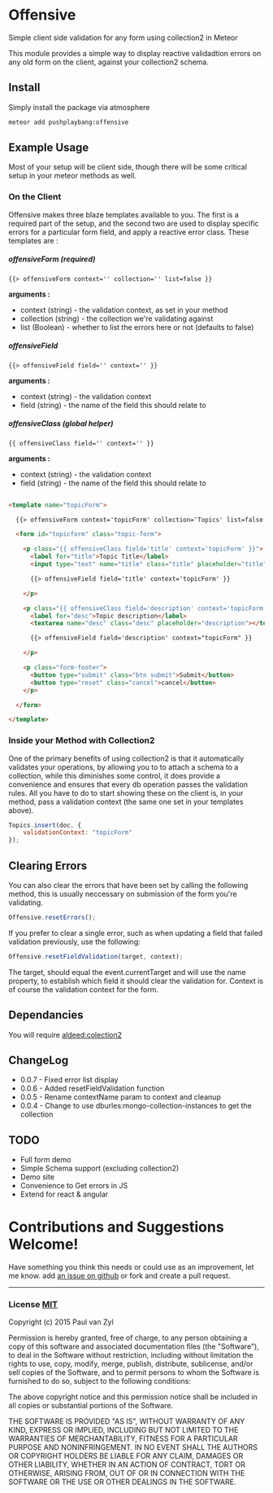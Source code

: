 # Offensive
Simple client side validation for any form using collection2 in Meteor

This module provides a simple way to display reactive validadtion errors on any old form on the client, against your collection2 schema.



## Install
Simply install the package via atmosphere

```sh
meteor add pushplaybang:offensive
```




## Example Usage
Most of your setup will be client side, though there will be some critical setup in your meteor methods as well.

### On the Client
Offensive makes three blaze templates available to you.  The first is a required part of the setup, and the second two are used to display specific errors for a particular form field, and apply a reactive error class.  These templates are :

##### offensiveForm (required)

`{{> offensiveForm context='' collection='' list=false }}`

**arguments :**

* context (string) - the validation context, as set in your method
* collection (string) - the collection we're validating against
* list (Boolean) - whether to list the errors here or not (defaults to false)

##### offensiveField

`{{> offensiveField field='' context='' }}`

**arguments :**

* context (string) - the validation context
* field (string) - the name of the field this should relate to

##### offensiveClass (global helper)

`{{ offensiveClass field='' context='' }}`

**arguments :**

* context (string) - the validation context
* field (string) - the name of the field this should relate to

```html

<template name="topicForm">

  {{> offensiveForm context='topicForm' collection='Topics' list=false }}

  <form id="topicform" class="topic-form">

    <p class="{{ offensiveClass field='title' context='topicForm' }}">
      <label for="title">Topic Title</label>
      <input type="text" name="title" class="title" placeholder="title">

      {{> offensiveField field='title' context='topicForm' }}

    </p>

    <p class="{{ offensiveClass field='description' context='topicForm' }}">
      <label for="desc">Topic description</label>
      <textarea name="desc" class="desc" placeholder="description"></textarea>

      {{> offensiveField field='description' context="topicForm" }}

    </p>

    <p class="form-footer">
      <button type="submit" class="btn submit">Submit</button>
      <button type="reset" class="cancel">cancel</button>
    </p>

  </form>

</template>

```


### Inside your Method with Collection2
One of the primary benefits of using collection2 is that it automatically validates your operations, by allowing you to to attach a schema to a collection, while this diminishes some control, it does provide a convenience and ensures that every db operation passes the validation rules.  All you have to do to start showing these on the client is, in your method, pass a validation context (the same one set in your templates above).

```js
Topics.insert(doc, {
    validationContext: "topicForm"
});
```

## Clearing Errors
You can also clear the errors that have been set by calling the following method, this is usually neccessary on submission of the form you're validating.

 ```js
Offensive.resetErrors();
 ```

 If you prefer to clear a single error, such as when updating a field that failed validation previously, use the following:

 ```js
 Offensive.resetFieldValidation(target, context);
 ```
The target, should equal the event.currentTarget and will use the name property, to establish which field it should clear the validation for.  Context is of course the validation context for the form.


## Dependancies
You will require [aldeed:colection2](https://atmospherejs.com/aldeed/collection2)


## ChangeLog
* 0.0.7 - Fixed error list display
* 0.0.6 - Added resetFieldValidation function
* 0.0.5 - Rename contextName param to context and cleanup
* 0.0.4 - Change to use dburles:mongo-collection-instances to get the collection


## TODO
* Full form demo
* Simple Schema support (excluding collection2)
* Demo site
* Convenience to Get errors in JS
* Extend for react & angular



# Contributions and Suggestions Welcome!
Have something you think this needs or could use as an improvement, let me know.  add [an issue on github]() or fork and create a pull request.



___



### License [MIT](https://opensource.org/licenses/MIT)
Copyright (c) 2015 Paul van Zyl

Permission is hereby granted, free of charge, to any person obtaining a copy
of this software and associated documentation files (the "Software"), to deal
in the Software without restriction, including without limitation the rights
to use, copy, modify, merge, publish, distribute, sublicense, and/or sell
copies of the Software, and to permit persons to whom the Software is
furnished to do so, subject to the following conditions:

The above copyright notice and this permission notice shall be included in
all copies or substantial portions of the Software.

THE SOFTWARE IS PROVIDED "AS IS", WITHOUT WARRANTY OF ANY KIND, EXPRESS OR
IMPLIED, INCLUDING BUT NOT LIMITED TO THE WARRANTIES OF MERCHANTABILITY,
FITNESS FOR A PARTICULAR PURPOSE AND NONINFRINGEMENT.  IN NO EVENT SHALL THE
AUTHORS OR COPYRIGHT HOLDERS BE LIABLE FOR ANY CLAIM, DAMAGES OR OTHER
LIABILITY, WHETHER IN AN ACTION OF CONTRACT, TORT OR OTHERWISE, ARISING FROM,
OUT OF OR IN CONNECTION WITH THE SOFTWARE OR THE USE OR OTHER DEALINGS IN
THE SOFTWARE.
